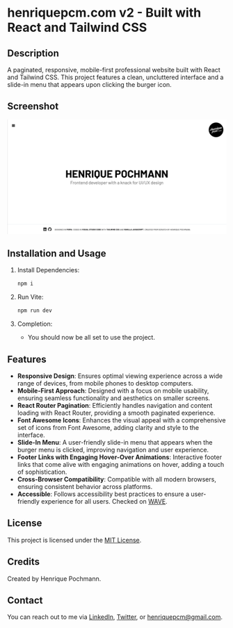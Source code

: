 # henriquepcm.com v2 - Built with React and Tailwind CSS

## Description

A paginated, responsive, mobile-first professional website built with React and Tailwind CSS. This project features a clean, uncluttered interface and a slide-in menu that appears upon clicking the burger icon.

## Screenshot

![Screenshot of the website](public/img/henriquepcmcom-v2-screenshot.png)

## Installation and Usage

1.   Install Dependencies:
     ```sh
     npm i
     ```
2.   Run Vite:

     ```sh
     npm run dev
     ```

3.   Completion:
     -    You should now be all set to use the project.

## Features

-    **Responsive Design**: Ensures optimal viewing experience across a wide range of devices, from mobile phones to desktop computers.
-    **Mobile-First Approach**: Designed with a focus on mobile usability, ensuring seamless functionality and aesthetics on smaller screens.
-    **React Router Pagination**: Efficiently handles navigation and content loading with React Router, providing a smooth paginated experience.
-    **Font Awesome Icons**: Enhances the visual appeal with a comprehensive set of icons from Font Awesome, adding clarity and style to the interface.
-    **Slide-In Menu**: A user-friendly slide-in menu that appears when the burger menu is clicked, improving navigation and user experience.
-    **Footer Links with Engaging Hover-Over Animations**: Interactive footer links that come alive with engaging animations on hover, adding a touch of sophistication.
-    **Cross-Browser Compatibility**: Compatible with all modern browsers, ensuring consistent behavior across platforms.
-    **Accessible**: Follows accessibility best practices to ensure a user-friendly experience for all users. Checked on [WAVE](https://wave.webaim.org/report#/https://henriquepcmrct.netlify.app/).

## License

This project is licensed under the [MIT License](LICENSE.md).

## Credits

Created by Henrique Pochmann.

## Contact

You can reach out to me via [LinkedIn](https://www.linkedin.com/in/henriquepcm/), [Twitter](https://twitter.com/henriquepcm/), or henriquepcm@gmail.com.

```

```
